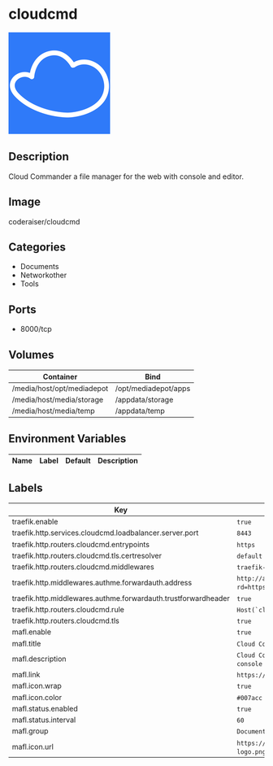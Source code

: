 # cloudcmd

![Logo](images/cloudcmd.png)

## Description
Cloud Commander a file manager for the web with console and editor.

## Image
coderaiser/cloudcmd

## Categories
- Documents
- Networkother
- Tools

## Ports
- 8000/tcp

## Volumes
| Container | Bind |
|-----------|------|
| /media/host/opt/mediadepot | /opt/mediadepot/apps |
| /media/host/media/storage | /appdata/storage |
| /media/host/media/temp | /appdata/temp |

## Environment Variables
| Name | Label | Default | Description |
|------|-------|---------|-------------|

## Labels
| Key | Value |
|-----|-------|
| traefik.enable | ```true``` |
| traefik.http.services.cloudcmd.loadbalancer.server.port | ```8443``` |
| traefik.http.routers.cloudcmd.entrypoints | ```https``` |
| traefik.http.routers.cloudcmd.tls.certresolver | ```default``` |
| traefik.http.routers.cloudcmd.middlewares | ```traefik-forward-auth``` |
| traefik.http.middlewares.authme.forwardauth.address | ```http://authelia:9091/api/verify?rd=https://login.${DEPOT_DOMAIN_NAME}/``` |
| traefik.http.middlewares.authme.forwardauth.trustforwardheader | ```true``` |
| traefik.http.routers.cloudcmd.rule | ```Host(`cloudcmd.{$TRAEFIK_INGRESS_DOMAIN}`)``` |
| traefik.http.routers.cloudcmd.tls | ```true``` |
| mafl.enable | ```true``` |
| mafl.title | ```Cloud Commander``` |
| mafl.description | ```Cloud Commander a file manager for the web with console and editor.``` |
| mafl.link | ```https://cloudcmd.{$TRAEFIK_INGRESS_DOMAIN}``` |
| mafl.icon.wrap | ```true``` |
| mafl.icon.color | ```#007acc``` |
| mafl.status.enabled | ```true``` |
| mafl.status.interval | ```60``` |
| mafl.group | ```Documents``` |
| mafl.icon.url | ```https://mediadepot.github.io/templates/img/cloudcmd-logo.png``` |


